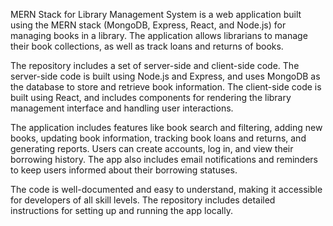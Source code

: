 MERN Stack for Library Management System is a web application built using the MERN stack (MongoDB, Express, React, and Node.js) for managing books in a library. The application allows librarians to manage their book collections, as well as track loans and returns of books.

The repository includes a set of server-side and client-side code. The server-side code is built using Node.js and Express, and uses MongoDB as the database to store and retrieve book information. The client-side code is built using React, and includes components for rendering the library management interface and handling user interactions.

The application includes features like book search and filtering, adding new books, updating book information, tracking book loans and returns, and generating reports. Users can create accounts, log in, and view their borrowing history. The app also includes email notifications and reminders to keep users informed about their borrowing statuses.

The code is well-documented and easy to understand, making it accessible for developers of all skill levels. The repository includes detailed instructions for setting up and running the app locally.
